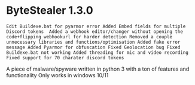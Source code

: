 # ByteStealer 1.3.0

`Edit Buildexe.bat for pyarmor error
Added Embed fields for multiple Discord tokens 
Added a webhook editor/changer without opening the code+flipping webhookurl for harder detection
Removed a couple unnecessary libraries and functions/optimisation
Added fake error message
Added Pyarmor for obfuscation
Fixed Geolocation bug
Fixed Buildexe.bat not working
Added threading for mic and video recording
Fixed support for 70 charater discord tokens`


A piece of malware/spyware written in python 3 with a ton of features and functionality
Only works in windows 10/11
